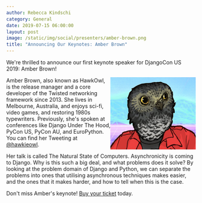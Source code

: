 ```yaml
---
author: Rebecca Kindschi
category: General
date: 2019-07-15 06:00:00
layout: post
image: /static/img/social/presenters/amber-brown.png
title: "Announcing Our Keynotes: Amber Brown"
---
```


We're thrilled to announce our first keynote speaker for DjangoCon US 2019: Amber Brown!

<img src="/static/img/speakers/amber-brown.png" alt="Photo of Amber Brown" style="width:45%; display:block; float:right;" />

Amber Brown, also known as HawkOwl, is the release manager and a core developer of the Twisted networking framework since 2013. She lives in Melbourne, Australia, and enjoys sci-fi, video games, and restoring 1980s typewriters. Previously, she's spoken at conferences like Django Under The Hood, PyCon US, PyCon AU, and EuroPython. You can find her Tweeting at [@hawkieowl](https://twitter.com/hawkieowl). 

Her talk is called The Natural State of Computers. Asynchronicity is coming to Django. Why is this such a big deal, and what problems does it solve? By looking at the problem domain of Django and Python, we can separate the problems into ones that utilising asynchronous techniques makes easier, and the ones that it makes harder, and how to tell when this is the case.

Don't miss Amber's keynote! [Buy your ticket]({{site.ticket_link}}) today.
